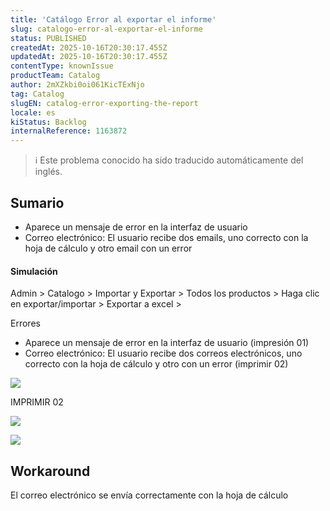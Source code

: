 ```yaml
---
title: 'Catálogo Error al exportar el informe'
slug: catalogo-error-al-exportar-el-informe
status: PUBLISHED
createdAt: 2025-10-16T20:30:17.455Z
updatedAt: 2025-10-16T20:30:17.455Z
contentType: knownIssue
productTeam: Catalog
author: 2mXZkbi0oi061KicTExNjo
tag: Catalog
slugEN: catalog-error-exporting-the-report
locale: es
kiStatus: Backlog
internalReference: 1163872
---
```


>ℹ️ Este problema conocido ha sido traducido automáticamente del inglés.

## Sumario



- Aparece un mensaje de error en la interfaz de usuario
- Correo electrónico: El usuario recibe dos emails, uno correcto con la hoja de cálculo y otro email con un error


#### Simulación


Admin > Catalogo > Importar y Exportar > Todos los productos >
Haga clic en exportar/importar > Exportar a excel >

Errores

- Aparece un mensaje de error en la interfaz de usuario (impresión 01)
- Correo electrónico: El usuario recibe dos correos electrónicos, uno correcto con la hoja de cálculo y otro con un error (imprimir 02)

 ![](https://vtexhelp.zendesk.com/attachments/token/nssU6EUTkqi1oEpWJfGNG4hZ3/?name=image.png)

IMPRIMIR 02

 ![](https://vtexhelp.zendesk.com/attachments/token/IaqPe0pf0oUHatfDvp85FH2sQ/?name=image.png)

 ![](https://vtexhelp.zendesk.com/attachments/token/xsuPbF5tOdI7lXxaK3JMHlK0U/?name=image.png)


## Workaround


El correo electrónico se envía correctamente con la hoja de cálculo



